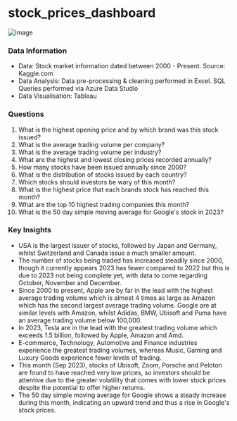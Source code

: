 # stock_prices_dashboard

![image](https://github.com/nasrin-h/stock_prices_dashboard/assets/136613366/86602856-04ea-4fb3-adb7-3bc43ef5012e)

### Data Information 
* Data: Stock market information dated between 2000 - Present. Source: Kaggle.com
* Data Analysis: Data pre-processing & cleaning performed in Excel. SQL Queries performed via Azure Data Studio
* Data Visualisation: Tableau

### Questions 
1. What is the highest opening price and by which brand was this stock issued?
2. What is the average trading volume per company? 
3. What is the average trading volume per industry? 
4. What are the highest and lowest closing prices recorded annually?
5. How many stocks have been issued annually since 2000?
6. What is the distribution of stocks issued by each country? 
7. Which stocks should investors be wary of this month? 
8. What is the highest price that each brands stock has reached this month?
9. What are the top 10 highest trading companies this month?
10. What is the 50 day simple moving average for Google's stock in 2023?

### Key Insights 
* USA is the largest issuer of stocks, followed by Japan and Germany, whilst Switzerland and Canada issue a much smaller amount.
* The number of stocks being traded has increased steadily since 2000, though it currently appears 2023 has fewer compared to 2022 but this is due to 2023 not being complete yet, with data to come regarding October, November and December.
* Since 2000 to present, Apple are by far in the lead with the highest average trading volume which is almost 4 times as large as Amazon which has the second largest average trading volume. Google are at similar levels with Amazon, whilst Adidas, BMW, Ubisoft and Puma have an average trading volume below 100,000.
* In 2023, Tesla are in the lead with the greatest trading volume which exceeds 1.5 billion, followed by Apple, Amazon and Amd.
* E-commerce, Technology, Automotive and Finance industries experience the greatest trading volumes, whereas Music, Gaming and Luxury Goods experience fewer levels of trading.
* This month (Sep 2023), stocks of Ubisoft, Zoom, Porsche and Peloton are found to have reached very low prices, so investors should be attentive due to the greater volatility that comes with lower stock prices despite the potential to offer higher returns.
* The 50 day simple moving average for Google shows a steady increase during this month, indicating an upward trend and thus a rise in Google's stock prices.
